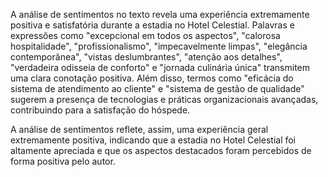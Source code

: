 
A análise de sentimentos no texto revela uma experiência extremamente positiva e satisfatória durante a estadia no Hotel Celestial. Palavras e expressões como "excepcional em todos os aspectos", "calorosa hospitalidade", "profissionalismo", "impecavelmente limpas", "elegância contemporânea", "vistas deslumbrantes", "atenção aos detalhes", "verdadeira odisseia de conforto" e "jornada culinária única" transmitem uma clara conotação positiva. Além disso, termos como "eficácia do sistema de atendimento ao cliente" e "sistema de gestão de qualidade" sugerem a presença de tecnologias e práticas organizacionais avançadas, contribuindo para a satisfação do hóspede.

A análise de sentimentos reflete, assim, uma experiência geral extremamente positiva, indicando que a estadia no Hotel Celestial foi altamente apreciada e que os aspectos destacados foram percebidos de forma positiva pelo autor.
